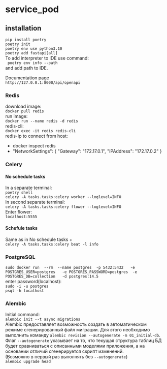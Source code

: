 # service_pod

## installation
```pip install poetry```  
```poetry init```  
```poetry env use python3.10```  
```poetry add fastapi[all]```  
To add interpreter to IDE use command:  
``` poetry env info --path```  
and add path to IDE.  

Documentation page   
```http://127.0.0.1:8000/api/openapi```  

### Redis
download image:  
```docker pull redis```  
run image:  
```docker run --name redis -d redis```  
redis-cli:  
```docker exec -it redis redis-cli ```  
redis-ip to connect from host:  
- docker inspect redis  
- "NetworkSettings": {
        "Gateway": "172.17.0.1",
        "IPAddress": "172.17.0.2"
    }  
    
### Celery
#### No schedule tasks
In a separate terminal:  
```poetry shell```  
```celery -A tasks.tasks:celery worker --loglevel=INFO```  
In second separate terminal:  
```celery -A tasks.tasks:celery flower --loglevel=INFO```  
Enter flower:  
```localhost:5555```  
#### Schefule tasks
Same as in No schedule tasks +  
```celery -A tasks.tasks:celery beat -l info```

### PostgreSQL
```sudo docker run  --rm  --name postgres  -p 5432:5432   -e POSTGRES_USER=postgres   -e POSTGRES_PASSWORD=postgres  -e POSTGRES_DB=collection   -d postgres:14.5```  
enter password(localhost):  
```sudo -i -u postgres```  
```psql -h localhost```  

### Alembic
Initial command:  
```alembic init --t async migrations```    
Alembic предоставляет возможность создать в автоматическом режиме сгенерированный файл миграции. Для этого необходимо выполнить команду ```alembic revision --autogenerate -m 01_initial-db```. Флаг ```--autogenerate``` указывает на то, что текущая структура таблиц БД будет сравниваться с описанными моделями приложения, а на основании отличий сгенерируется скрипт изменений.   
(Возможно в первый раз выполнять без ```--autogenerate```)  
```alembic upgrade head```  
